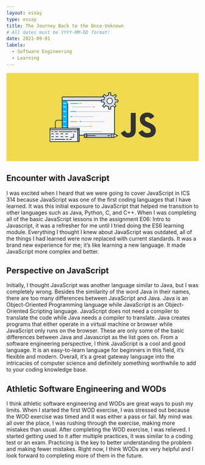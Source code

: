 ```yaml
---
layout: essay
type: essay
title: The Journey Back to the Once-Unknown
# All dates must be YYYY-MM-DD format!
date: 2021-09-01
labels:
  - Software Engineering
  - Learning
---
```


<img class="ui image" src="/images/javascriptpic.jpg">

## Encounter with JavaScript

I was excited when I heard that we were going to cover JavaScript in ICS 314 because JavaScript was one of the first coding languages that I have learned. It was this initial exposure to JavaScript that helped me transition to other languages such as Java, Python, C, and C++. When I was completing all of the basic JavaScript lessons in the assignment E06: Intro to Javascript, it was a refresher for me until I tried doing the ES6 learning module. Everything I thought I knew about JavaScript was outdated, all of the things I had learned were now replaced with current standards. It was a brand new experience for me; it’s like learning a new language. It made JavaScript more complex and better.

## Perspective on JavaScript

Initially, I thought JavaScript was another language similar to Java, but I was completely wrong. Besides the similarity of the word Java in their names, there are too many differences between JavaScript and Java. Java is an Object-Oriented Programming language while JavaScript is an Object-Oriented Scripting language. JavaScript does not need a compiler to translate the code while Java needs a compiler to translate. Java creates programs that either operate in a virtual machine or browser while JavaScript only runs on the browser. These are only some of the basic differences between Java and Javascript as the list goes on. From a software engineering perspective, I think JavaScript is a cool and good language. It is an easy-to-learn language for beginners in this field, it’s flexible and modern. Overall, it’s a great gateway language into the intricacies of computer science and definitely something worthwhile to add to your coding knowledge base.

## Athletic Software Engineering and WODs

I think athletic software engineering and WODs are great ways to push my limits. When I started the first WOD exercise, I was stressed out because the WOD exercise was timed and it was either a pass or fail. My mind was all over the place, I was rushing through the exercise, making more mistakes than usual. After completing the WOD exercise, I was relieved. I started getting used to it after multiple practices, it was similar to a coding test or an exam. Practicing is the key to better understanding the problem and making fewer mistakes. Right now, I think WODs are very helpful and I look forward to completing more of them in the future.


